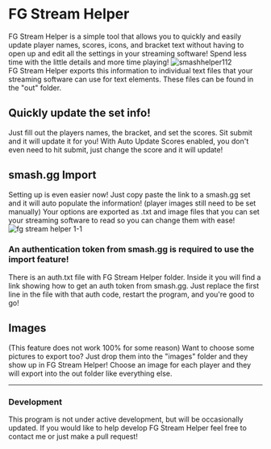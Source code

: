 # FG Stream Helper
FG Stream Helper is a simple tool that allows you to quickly and easily update player names, scores, icons, and bracket text without having to open up and edit all the settings in your streaming software! Spend less time with the little details and more time playing!
![smashhelper112](https://user-images.githubusercontent.com/25021050/113529773-9c44b380-9581-11eb-8ec5-86669d67504c.jpg)  
FG Stream Helper exports this information to individual text files that your streaming software can use for text elements. These files can be found in the "out" folder.

## Quickly update the set info!
Just fill out the players names, the bracket, and set the scores. Sit submit and it will update it for you! With Auto Update Scores enabled, you don't even need to hit submit, just change the score and it will update!

## smash.gg Import
Setting up is even easier now! Just copy paste the link to a smash.gg set and it will auto populate the information! (player images still need to be set manually)
Your options are exported as .txt and image files that you can set your streaming software to read so you can change them with ease!  
![fg stream helper 1-1](https://user-images.githubusercontent.com/25021050/86289078-45e8b580-bba8-11ea-9226-d74a681c3334.gif)

### An authentication token from smash.gg is required to use the import feature!
There is an auth.txt file with FG Stream Helper folder. Inside it you will find a link showing how to get an auth token from smash.gg. Just replace the first line in the file with that auth code, restart the program, and you're good to go!

## Images
(This feature does not work 100% for some reason) Want to choose some pictures to export too? Just drop them into the "images" folder and they show up in FG Stream Helper! Choose an image for each player and they will export into the out folder like everything else.

---
### Development
This program is not under active development, but will be occasionally updated. If you would like to help develop FG Stream Helper feel free to contact me or just make a pull request!
